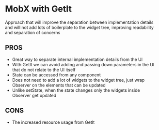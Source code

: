 # MobX with GetIt
Approach that will improve the separation between implementation details and will not add lots of boilerplate to the widget tree, improving readability and separation of concerns

## PROS
* Great way to separate internal implementation details from the UI 
* With GetIt we can avoid adding and passing down parameters in the UI that do not relate to the UI itself
* State can be accessed from any component
* Does not need to add a lot of widgets to the widget tree, just wrap Observer on the elements that can be updated
* Unlike setState, when the state changes only the widgets inside Observer get updated


## CONS
* The increased resource usage from GetIt
